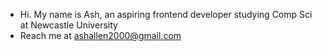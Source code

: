 - Hi. My name is Ash, an aspiring frontend developer studying Comp Sci at Newcastle University
- Reach me at ashallen2000@gmail.com

<!---
ashallen2000/ashallen2000 is a ✨ special ✨ repository because its `README.md` (this file) appears on your GitHub profile.
You can click the Preview link to take a look at your changes.
--->

